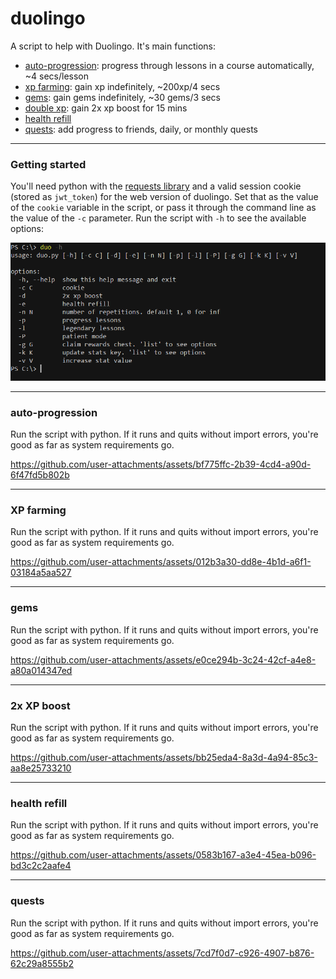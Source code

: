 # duolingo

A script to help with Duolingo. It's main functions:<br>
* [auto-progression](#progress): progress through lessons in a course automatically, ~4 secs/lesson
* [xp farming](#xp): gain xp indefinitely, ~200xp/4 secs
* [gems](#gems): gain gems indefinitely, ~30 gems/3 secs
* [double xp](#dbl): gain 2x xp boost for 15 mins
* [health refill](#heal)
* [quests](#quests): add progress to friends, daily, or monthly quests

<hr>

### Getting started
You'll need python with the [requests library](https://pypi.org/project/requests/) and a valid session cookie (stored as `jwt_token`) for the web version of duolingo. Set that as the value of the `cookie` variable in the script, or pass it through the command line as the value of the `-c` parameter. Run the script with `-h` to see the available options:

![help](img/help.png)

<hr>
<a name="progress"></a> 

### auto-progression
Run the script with python. If it runs and quits without import errors, you're good as far as system requirements go.



https://github.com/user-attachments/assets/bf775ffc-2b39-4cd4-a90d-6f47fd5b802b




<hr>
<a name="xp"></a> 

### XP farming
Run the script with python. If it runs and quits without import errors, you're good as far as system requirements go.



https://github.com/user-attachments/assets/012b3a30-dd8e-4b1d-a6f1-03184a5aa527



<hr>
<a name="gems"></a> 

### gems
Run the script with python. If it runs and quits without import errors, you're good as far as system requirements go.



https://github.com/user-attachments/assets/e0ce294b-3c24-42cf-a4e8-a80a014347ed




<hr>
<a name="dbl"></a> 

### 2x XP boost
Run the script with python. If it runs and quits without import errors, you're good as far as system requirements go.




https://github.com/user-attachments/assets/bb25eda4-8a3d-4a94-85c3-aa8e25733210




<hr>
<a name="heal"></a> 

### health refill
Run the script with python. If it runs and quits without import errors, you're good as far as system requirements go.




https://github.com/user-attachments/assets/0583b167-a3e4-45ea-b096-bd3c2c2aafe4



<hr>
<a name="quests"></a> 

### quests
Run the script with python. If it runs and quits without import errors, you're good as far as system requirements go.



https://github.com/user-attachments/assets/7cd7f0d7-c926-4907-b876-62c29a8555b2

